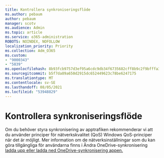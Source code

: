 ```yaml
---
title: Kontrollera synkroniseringsflöde
ms.author: pebaum
author: pebaum
manager: scotv
ms.audience: Admin
ms.topic: article
ms.service: o365-administration
ROBOTS: NOINDEX, NOFOLLOW
localization_priority: Priority
ms.collection: Adm_O365
ms.custom:
- "9000343"
- "5839"
ms.openlocfilehash: 8b93fcb9757d3ef95a6cdc9db34f6735682cff8b9c2f9bfffa38a547326b69e7
ms.sourcegitcommit: b5f7da89a650d2915dc652449623c78be6247175
ms.translationtype: MT
ms.contentlocale: sv-SE
ms.lasthandoff: 08/05/2021
ms.locfileid: "53948829"
---
```

# <a name="control-sync-throughput"></a>Kontrollera synkroniseringsflöde

Om du behöver styra synkronisering av apptrafiken rekommenderar vi att du använder principer för nätverkskvalitet (QoS) Windows QoS-principer när det är möjligt. Mer information om de nätverksinställningar som du kan göra tillgängliga för användarna finns i Ändra OneDrive-synkronisering [ladda upp eller ladda ned OneDrive-synkronisering appen.](https://support.office.com/article/71cc69da-2371-4981-8cc8-b4558bdda56e)